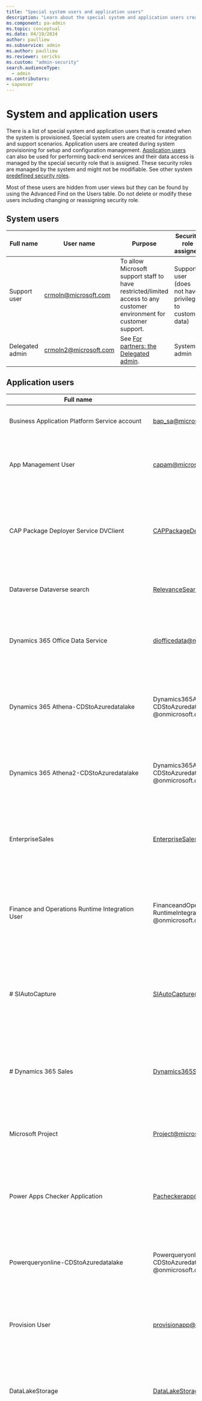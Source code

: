 ```yaml
---
title: "Special system users and application users"
description: "Learn about the special system and application users created when the system is provisioned, including assigned security role, user name, and purpose." 
ms.component: pa-admin
ms.topic: conceptual
ms.date: 04/19/2024
author: paulliew
ms.subservice: admin
ms.author: paulliew
ms.reviewer: sericks
ms.custom: "admin-security"
search.audienceType: 
  - admin
ms.contributors:
- saponcer
---
```


# System and application users

There is a list of special system and application users that is created when the system is provisioned.  Special system users are created for integration and support scenarios. Application users are created during system provisioning for setup and configuration management.  [Application users](create-users.md#create-an-application-user) can also be used for performing back-end services and their data access is managed by the special security role that is assigned. These security roles are managed by the system and might not be modifiable. See other system [predefined security roles](database-security.md#predefined-security-roles).  

Most of these users are hidden from user views but they can be found by using the Advanced Find on the Users table.  Do not delete or modify these users including changing or reassigning security role.

## System users

|Full name  |User name  |Purpose  | Security role assigned |
|-----------|-----------|---------|------------------------|
| Support user |crmoln@microsoft.com |To allow Microsoft support staff to have restricted/limited access to any customer environment for customer support. |Support user (does not have privilege to customer data) |
| Delegated admin |crmoln2@microsoft.com |See [For partners: the Delegated admin](for-partners-delegated-administrator.md). |System admin |

## Application users

|Full name  |User name  |Purpose  | Security role assigned |
|-----------|-----------|---------|------------------------|
| Business Application Platform Service account |bap_sa@microsoft.com |To setup Power Apps system and configurations. |System admin |
| App Management User | capam@microsoft.com | To allow App Management Services to query tenant details such as Tenant country | System admin |
| CAP Package Deployer Service DVClient | CAPPackageDeployerServiceDVClient@onmicrosoft.com | To import solutions into customer environments for customer-driven installations from Power Platform admin center. | System admin |
| Dataverse Dataverse search | RelevanceSearch@onmicrosoft.com | To fetch table data and metadata for Dataverse search feature | System admin |
| Dynamics 365 Office Data Service | diofficedata@microsoft.com |Service Application to perform data integration between Microsoft Dataverse and Microsoft 365. | DataLakeWorkspaceAppAccess |
| Dynamics 365 Athena-CDStoAzuredatalake | Dynamics365Athena-<br />CDStoAzuredatalake<br />@onmicrosoft.com |Service application to perform data integration between Microsoft Dataverse to Azure Data Lake. |DataLakeWorkspaceAppAccess |
| Dynamics 365 Athena2-CDStoAzuredatalake | Dynamics365Athena2-<br />CDStoAzuredatalake<br />@onmicrosoft.com |Service application to perform data integration between Dataverse to Azure Data Lake. |DataLakeWorkspaceAppAccess |
| EnterpriseSales | EnterpriseSales@onmicrosoft.com |Service application to perform data integration between Dataverse (Sales) to Azure Data Lake. |N/A |
| Finance and Operations Runtime Integration User | FinanceandOperations<br />RuntimeIntegrationUser<br />@onmicrosoft.com |Service application to perform dual-write data integration between Dataverse and finance and operations apps. |Finance and Operations Integration User |
| # SIAutoCapture | SIAutoCapture@onmicrosoft.com | To be used for Auto Capture solution business requirements to perform data query and execute plugins from backend services. | SalesInsights AutoCapture Admin |
| # Dynamics 365 Sales | Dynamics365Sales@onmicrosoft.com | To allow Dynamics 365 Sales to communicate with Dataverse and Azure Data Lake for analysis and data updates. | Sales system data sync and EAC App Access |
| Microsoft Project | Project@microsoft.com |Allow Project for the Web and Roadmap Service to communicate with Dataverse. |Project System and Portfolio User |
| Power Apps Checker Application | Pacheckerapp@microsoft.com |To perform static analysis of Power Apps solutions to assist in identifying performance and stability risks. |Export customizations and Solution checker |
| Powerqueryonline-CDStoAzuredatalake | Powerqueryonline-<br />CDStoAzuredatalake<br />@onmicrosoft.com |Service application to perform data query between Dataverse and Azure Data Lake. |N/A |
| Provision User | provisionapp@fabrikam.com |To perform Application installation from AppSource or System updates from Microsoft. |System admin |
| DataLakeStorage | DataLakeStorage@onmicrosoft.com | To allow solutions to manage workspaces, workspace permissions and the discovery of workspaces. | DataLakeWorkspaceAppAccess |
| JobServicePreProd| JobServicePreProd<br />@onmicrosoft.com| Enable satellite services to schedule and dispatch messages to independently built workloads with guaranteed delivery of messages based on service-defined policies. | System admin |
| JobServiceProd| JobServiceProd@onmicrosoft.com| Enable satellite services to schedule and dispatch messages to independently built workloads with guaranteed delivery of messages based on service-defined policies. | System admin |
| # CCADataAnalyticsML | CCADAAdmins@onmicrosoft.com | To allow AI insights in customer care apps like Customer Service, Field Service, etc. | System Customizer and System admin |
| # CDSReportService | CDSReportService@onmicrosoft.com | To allow user to run reports. |N/A |
| Power Platform Dataflows | ppdfcdsclient@onmicrosoft.com | Power Platform Dataflows service application to perform data preparation and loading into Dataverse and Azure Data Lake. | System Administrator
| AIBuilderProd | aibuilderfpapp@onmicrosoft.com | To perform authentication for AI Builder. | System admin |
| PowerAutomate-ProcessMining | PowerAutomate-ProcessMining<br />@onmicrosoft.com | To allow Process Advisor service to interact with Dataverse. | Environment Maker, Process Advisor Application |
| AriaMdlExporter | AriaMdlExporter@onmicrosoft.com | To export data from Engagement Insights to Managed Data Lake. | DataLakeWorkspaceAppAccess |
| CDSFileStorage | CDSFileStorage@onmicrosoft.com | To perform background operations like Organization Lifecycle (OLC) operations, file reconciliation and migration. | FileStoreService App Access |
| CDSUserManagement | CDSUserManagement<br />@onmicrosoft.com | To provision and synchronize users into Dataverse from Active Directory. | System Administrator |
| CDSUserManagementApi | CDSUserManagement<br />@onmicrosoft.com | To provision and synchronize users into Dataverse from Active Directory. | System Administrator |
|GDSGlobalDiscovery | GDSGlobalDiscovery<br />@onmicrosoft.com | To validate which environments that users can access. | Global Discovery Service  |
| PowerPlatformAuthorization | PowerPlatformAuthorization<br />@onmicrosoft.com | To aggregate environment role assignments for tenant-wide discovery. | Global Discovery Service  |
| BAP | BAP@onmicrosoft.com | To perform administrative operations on Dataverse linked environments: fetch user roles, provision users, assign roles in Power Platform portals.| N/A |
| Microsoft Forms Pro | enterprisesurveyappuser<br />@contoso.com | To perform data integration between Dynamics 365 Customer Voice and Dataverse | System Administrator  |
| PowerVIrtualAgents  | PowerVirtualAgents<br />@onmicrosoft.com | To manage the PVA capabilities within environments | CCI Admin, System Customizer, and Environment Maker    |
| BizQA | BizQA@onmicrosoft.com | To access search telemetry to improve search experience | BizQAApp   |
| ProductInsights | ProductInsights@onmicrosoft.com | To export data from Customer Insights to Engagement Insights | DataLakeWorkspaceAppAccess    |
| Dynamics365 SalesForecasting | Dynamics365SalesForecasting<br />@onmicrosoft.com | To fetch table data and metadata for forecasting feature | ForecastAppUser    |
| # Omnichannel | Ominichannel@onmicrosoft.com | To perform data integration between Omnichannel for Customer Service and Dataverse | System admin    |
| # PowerAppsDataPlaneBackend | PowerAppsRPRole@onmicrosoft.com | To allow Power Apps to integrate with Dataverse | PowerAppsRPRole |
| # PowerAppsCustomerManagementPlaneBackend | PowerAppsRPRole@onmicrosoft.com | To allow Power Apps to integrate with Dataverse | PowerAppsRPRole |
| # Flow-RP | Flow-RP@onmicrosoft.com | To allow Power Automate to integrate with Dataverse | Flow-RP Role |
| # DataSyncService-\<REGION\> | DataSyncService-\<REGION\><br />@onmicrosoft.com | To read data for Azure Data Lake sync | Data Sync Service  |
| # DataSyncFramework-\<REGION\> | DataSyncFramework-\<REGION\>@onmicrosoft.com | To read data for Azure Data Lake sync | Data Sync Framework  |
| # Sharepoint Syntex | SharepointSyntex@onmicrosoft.com | To allow Sharepoint to use AI Builder document processing models | Basic User  |
| # InsightsAppsPlatform | InsightsAppsPlatform@onmicrosoft.com | For insights generation and ingestion of data into Dataverse | Insights Apps Platform Role  |
| Apollo | capaeinfra@microsoft.com | For performing organization lifecycle operations for Dataverse | Service Writer Role |

## The purpose of the system account?

- The System user is a built-in user account that is used to allow customers to perform system updates via plug-ins.
- The primary usage of this user account is to meet special business requirements that require elevation of privileges; for example, running background processes to integrate with other applications.
- It can also be used to handle rollup scenarios where individual users do not have the required privilege. For example, the priority of a Case is automatically set to the highest priority of an individual user’s tasks and individual users can only update their own task priority but not the Case priority.

## Technical details on permissions?

- This user account can perform any actions and has all system privileges.
- Records created/updated by this user account are audited.

## Technical details on the security?

- This user account can't sign in to Dynamics 365 apps.  
- Administrators have the option to use this user account when registering their plug-ins.
- This user account doesn't have a mailbox, so they can't be used to send or receive emails.
- Since you can't log into the apps using this user account, it doesn't have any related entities (user settings, queues, calendar, team membership, internal address, etc.).
- The details of this user account can't be modified from the User Form interface.
- This user account doesn't show up in any views.

## The purpose of the application users?

- The application user is a built-in user account that is used to perform integration and system back-end service to support a particular feature.  
- Since these are built-in user accounts, they shouldn't be updated. The security roles that are assigned to these accounts shouldn't be updated either. This is to prevent any service outages.  
- These users do not consume any service licenses.

[!INCLUDE[footer-include](../includes/footer-banner.md)]
